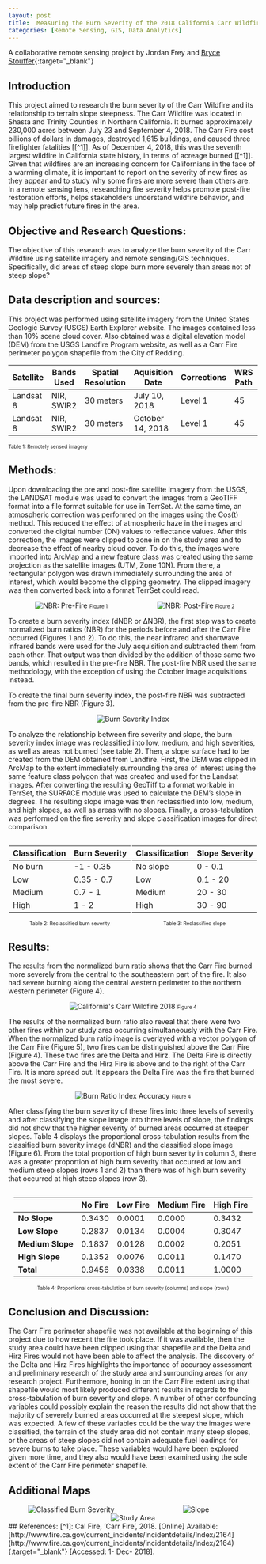 ```yaml
---
layout: post
title:  Measuring the Burn Severity of the 2018 California Carr Wildfire
categories: [Remote Sensing, GIS, Data Analytics]
---
```


A collaborative remote sensing project by Jordan Frey and [Bryce Stouffer](https://www.linkedin.com/in/bryce-stouffer-07240716b/){:target="_blank"}

## Introduction

This project aimed to research the burn severity of the Carr Wildfire and its relationship to terrain slope steepness. The Carr Wildfire was located in Shasta and Trinity Counties in Northern California. It burned approximately 230,000 acres between July 23 and September 4, 2018. The Carr Fire cost billions of dollars in damages, destroyed 1,615 buildings, and caused three firefighter fatalities [[^1]]. As of December 4, 2018, this was the seventh largest wildfire in California state history, in terms of acreage burned [[^1]]. Given that wildfires are an increasing concern for Californians in the face of a warming climate, it is important to report on the severity of new fires as they appear and to study why some fires are more severe than others are. In a remote sensing lens, researching fire severity helps promote post-fire restoration efforts, helps stakeholders understand wildfire behavior, and may help predict future fires in the area.

## Objective and Research Questions:

The objective of this research was to analyze the burn severity of the Carr Wildfire using satellite imagery and remote sensing/GIS techniques. Specifically, did areas of steep slope burn more severely than areas not of steep slope?

## ​Data description and sources:
This project was performed using satellite imagery from the United States Geologic Survey (USGS) Earth Explorer website. The images contained less than 10% scene cloud cover. Also obtained was a digital elevation model (DEM) from the USGS Landfire Program website, as well as a Carr Fire perimeter polygon shapefile from the City of Redding.

|Satellite|Bands Used|Spatial Resolution|Aquisition Date|Corrections|WRS Path|WRS Row|
|--|--|--|--|--|--|--|
|Landsat 8|NIR, SWIR2|30 meters|July 10, 2018|Level 1|45|32|
|Landsat 8|NIR, SWIR2|30 meters|October 14, 2018|Level 1|45|32|

<span style="font-size: 10px">Table 1: Remotely sensed imagery</span>

## Methods:
Upon downloading the pre and post-fire satellite imagery from the USGS, the LANDSAT module was used to convert the images from a GeoTIFF format into a file format suitable for use in TerrSet. At the same time, an atmospheric correction was performed on the images using the Cos(t) method. This reduced the effect of atmospheric haze in the images and converted the digital number (DN) values to reflectance values. After this correction, the images were clipped to zone in on the study area and to decrease the effect of nearby cloud cover. To do this, the images were imported into ArcMap and a new feature class was created using the same projection as the satellite images (UTM, Zone 10N). From there, a rectangular polygon was drawn immediately surrounding the area of interest, which would become the clipping geometry. The clipped imagery was then converted back into a format TerrSet could read.

<div style="display: flex;">
    <div style="flex: 50%; text-align: center;">
        <img src="/images/burn-severity-carr/nbr-pre_orig.png" alt="NBR: Pre-Fire">
        <span style="font-size: 10px">Figure 1</span>
    </div>
    <div style="flex: 49%; text-align: center;">
        <img src="/images/burn-severity-carr/nbr-post_orig.png" alt="NBR: Post-Fire">
        <span style="font-size: 10px">Figure 2</span>
    </div>
</div>

​To create a burn severity index (dNBR or ΔNBR), the first step was to create normalized burn ratios (NBR) for the periods before and after the Carr Fire occurred (Figures 1 and 2). To do this, the near infrared and shortwave infrared bands were used for the July acquisition and subtracted them from each other. That output was then divided by the addition of those same two bands, which resulted in the pre-fire NBR. The post-fire NBR used the same methodology, with the exception of using the October image acquisitions instead.
 
To create the final burn severity index, the post-fire NBR was subtracted from the pre-fire NBR (Figure 3).

<div style="display: flex;">
    <div style="flex: 30%; text-align: center;">
        <img src="/images/burn-severity-carr/dnbr-edit_orig.png " alt="Burn Severity Index">
        <br>
    </div>
</div>

​To analyze the relationship between fire severity and slope, the burn severity index image was reclassified into low, medium, and high severities, as well as areas not burned (see table 2).  Then, a slope surface had to be created from the DEM obtained from Landfire. First, the DEM was clipped in ArcMap to the extent immediately surrounding the area of interest using the same feature class polygon that was created and used for the Landsat images. After converting the resulting GeoTiff to a format workable in TerrSet, the SURFACE module was used to calculate the DEM’s slope in degrees. The resulting slope image was then reclassified into low, medium, and high slopes, as well as areas with no slopes. Finally, a cross-tabulation was performed on the fire severity and slope classification images for direct comparison.


<div style="display: flex; justify-content: space-around;">

<!-- Table 1: Burn Severity -->
<div style="text-align: center;">
  <table>
    <thead>
      <tr>
        <th>Classification</th>
        <th>Burn Severity</th>
      </tr>
    </thead>
    <tbody>
      <tr>
        <td>No burn</td>
        <td>-1 - 0.35</td>
      </tr>
      <tr>
        <td>Low</td>
        <td>0.35 - 0.7</td>
      </tr>
      <tr>
        <td>Medium</td>
        <td>0.7 - 1</td>
      </tr>
      <tr>
        <td>High</td>
        <td>1 - 2</td>
      </tr>
    </tbody>
  </table>
  <span style="font-size: 10px">Table 2: Reclassified burn severity</span>
</div>

<!-- Table 2: Slope Severity -->
<div style="text-align: center;">
  <table>
    <thead>
      <tr>
        <th>Classification</th>
        <th>Slope Severity</th>
      </tr>
    </thead>
    <tbody>
      <tr>
        <td>No slope</td>
        <td>0 - 0.1</td>
      </tr>
      <tr>
        <td>Low</td>
        <td>0.1 - 20</td>
      </tr>
      <tr>
        <td>Medium</td>
        <td>20 - 30</td>
      </tr>
      <tr>
        <td>High</td>
        <td>30 - 90</td>
      </tr>
    </tbody>
  </table>
  <span style="font-size: 10px">Table 3: Reclassified slope</span>
</div>

</div>

## Results:
The results from the normalized burn ratio shows that the Carr Fire burned more severely from the central to the southeastern part of the fire. It also had severe burning along the central western perimeter to the northern western perimeter (Figure 4). 

<div style="display: flex;">
    <div style="flex: 30%; text-align: center;">
        <img src="/images/burn-severity-carr/burnseverity_1_orig.jpg" alt="California's Carr Wildfire 2018">
        <span style="font-size: 10px">Figure 4</span>
        <br>
    </div>
</div>

​The results of the normalized burn ratio also reveal that there were two other fires within our study area occurring simultaneously with the Carr Fire.  When the normalized burn ratio image is overlayed with a vector polygon of the Carr Fire (Figure 5), two fires can be distinguished above the Carr Fire (Figure 4). These two fires are the Delta and Hirz. The Delta Fire is directly above the Carr Fire and the Hirz Fire is above and to the right of the Carr Fire. It is more spread out. It appears the Delta Fire was the fire that burned the most severe. 

<div style="display: flex;">
    <div style="flex: 30%; text-align: center;">
        <img src="/images/burn-severity-carr/burnaccuracy_orig.png" alt="Burn Ratio Index Accuracy">
        <span style="font-size: 10px">Figure 4</span>
        <br>
    </div>
</div>

After classifying the burn severity of these fires into three levels of severity and after classifying the slope image into three levels of slope, the findings did not show that the higher severity of burned areas occurred at steeper slopes. Table 4 displays the proportional cross-tabulation results from the classified burn severity image (dNBR) and the classified slope image (Figure 6). From the total proportion of high burn severity in column 3, there was a greater proportion of high burn severity that occurred at low and medium steep slopes (rows 1 and 2) than there was of high burn severity that occurred at high steep slopes (row 3).

<div style="display: flex; justify-content: center; align-items: center;">

<!-- Centered Table -->
<div>
  <table>
    <thead>
      <tr>
        <th></th>
        <th>No Fire</th>
        <th>Low Fire</th>
        <th>Medium Fire</th>
        <th>High Fire</th>
      </tr>
    </thead>
    <tbody>
      <tr>
        <td><strong>No Slope</strong></td>
        <td>0.3430</td>
        <td>0.0001</td>
        <td>0.0000</td>
        <td>0.3432</td>
      </tr>
      <tr>
        <td><strong>Low Slope</strong></td>
        <td>0.2837</td>
        <td>0.0134</td>
        <td>0.0004</td>
        <td>0.3047</td>
      </tr>
      <tr>
        <td><strong>Medium Slope</strong></td>
        <td>0.1837</td>
        <td>0.0128</td>
        <td>0.0002</td>
        <td>0.2051</td>
      </tr>
      <tr>
        <td><strong>High Slope</strong></td>
        <td>0.1352</td>
        <td>0.0076</td>
        <td>0.0011</td>
        <td>0.1470</td>
      </tr>
      <tr>
        <td><strong>Total</strong></td>
        <td>0.9456</td>
        <td>0.0338</td>
        <td>0.0011</td>
        <td>1.0000</td>
      </tr>
    </tbody>
  </table>
</div>

</div>

<div style="flex: 30%; text-align: center;">    
    <span style="font-size: 10px">​Table 4: Proportional cross-tabulation of burn severity (columns) and slope (rows)</span>
</div>

## Conclusion and Discussion:
The Carr Fire perimeter shapefile was not available at the beginning of this project due to how recent the fire took place. If it was available, then the study area could have been clipped using that shapefile and the Delta and Hirz Fires would not have been able to affect the analysis. The discovery of the Delta and Hirz Fires highlights the importance of accuracy assessment and preliminary research of the study area and surrounding areas for any research project. Furthermore, honing in on the Carr Fire extent using that shapefile would most likely produced different results in regards to the cross-tabulation of burn severity and slope. A number of other confounding variables could possibly explain the reason the results did not show that the majority of severely burned areas occurred at the steepest slope, which was expected. A few of these variables could be the way the images were classified, the terrain of the study area did not contain many steep slopes, or the areas of steep slopes did not contain adequate fuel loadings for severe burns to take place. These variables would have been explored given more time, and they also would have been examined using the sole extent of the Carr Fire perimeter shapefile.

## Additional Maps

<div style="display: flex;">
    <div style="flex: 50%; text-align: center;">
        <img src="/images/burn-severity-carr/classifiedburnseverity.png" alt="Classified Burn Severity">
    </div>
    <div style="flex: 49%; text-align: center;">
        <img src="/images/burn-severity-carr/classifiedslope_orig.png" alt="Slope">
    </div>
</div>

<div style="display: flex;">
    <div style="flex: 50%; text-align: center;">
        <img src="/images/burn-severity-carr/study-area_orig.png" alt="Study Area">
    </div>
</div>
## References:
[^1]: Cal Fire, ‘Carr Fire’, 2018. [Online] Available: [http://www.fire.ca.gov/current_incidents/incidentdetails/Index/2164](http://www.fire.ca.gov/current_incidents/incidentdetails/Index/2164){:target="_blank"} [Accessed: 1- Dec- 2018].